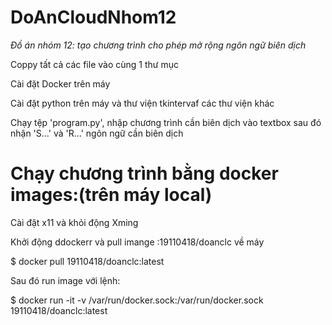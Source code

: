 # DoAnCloudNhom12
*Đồ án nhóm 12: tạo chương trình cho phép mở rộng ngôn ngữ biên dịch*

Coppy tất cả các file vào cùng 1 thư mục

Cài đặt Docker trên máy

Cài đặt python trên máy và thư viện tkintervaf các thư viện khác

Chạy tệp 'program.py', nhập chương trình cần biên dịch vào textbox sau đó nhận 'S...' và 'R...' ngôn ngữ cần biên dịch


# Chạy chương trình bằng docker images:(trên máy local)
Cài đặt x11 và khỏi động Xming

Khởi động ddockerr và pull imange :19110418/doanclc về máy

$ docker pull 19110418/doanclc:latest

Sau đó run image với lệnh:

$ docker run -it -v /var/run/docker.sock:/var/run/docker.sock 19110418/doanclc:latest
